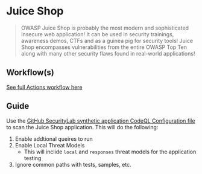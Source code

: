 # Juice Shop

> OWASP Juice Shop is probably the most modern and sophisticated insecure web application!
> It can be used in security trainings, awareness demos, CTFs and as a guinea pig for security tools!
> Juice Shop encompasses vulnerabilities from the entire OWASP Top Ten along with many other security flaws found in real-world applications!

## Workflow(s)

[See full Actions workflow here](./juice-shop.yml)

## Guide

Use the [GitHub SecurityLab synthetic application CodeQL Configuration file](https://github.com/GitHubSecurityLab/CodeQL-Community-Packs/blob/main/configs/synthetics.yml) to scan the Juice Shop application.
This will do the following:

1. Enable addtional queires to run
2. Enable Local Threat Models 
    - This will inclide `local` and `responses` threat models for the application testing
3. Ignore common paths with tests, samples, etc.
